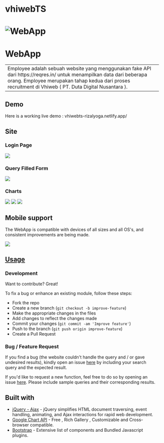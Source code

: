 # vhiwebTS

# ![WebApp](https://iharsh234.github.io/WebApp/images/demo/demo_landing.JPG)

# WebApp

<table>
<tr>
<td>
  Employee adalah sebuah website yang menggunakan fake API dari https://reqres.in/ untuk menampilkan data dari beberapa orang. Employee merupakan tahap kedua dari proses recruitment di
  Vhiweb ( PT. Duta Digital Nusantara ).
</td>
</tr>
</table>

## Demo

Here is a working live demo : vhiwebts-rizalyoga.netlify.app/

## Site

### Login Page

![](https://iharsh234.github.io/WebApp/images/demo/web_app_face.JPG)

### Query Filled Form

![](https://iharsh234.github.io/WebApp/images/demo/demo_query.JPG)

### Charts

![](https://iharsh234.github.io/WebApp/images/demo/demo_chart1.JPG)
![](https://iharsh234.github.io/WebApp/images/demo/demo_chart2.JPG)
![](https://iharsh234.github.io/WebApp/images/demo/demo_chart3.JPG)

## Mobile support

The WebApp is compatible with devices of all sizes and all OS's, and consistent improvements are being made.

![](https://iharsh234.github.io/WebApp/images/demo/mobile.png)

## [Usage](https://iharsh234.github.io/WebApp/)

### Development

Want to contribute? Great!

To fix a bug or enhance an existing module, follow these steps:

- Fork the repo
- Create a new branch (`git checkout -b improve-feature`)
- Make the appropriate changes in the files
- Add changes to reflect the changes made
- Commit your changes (`git commit -am 'Improve feature'`)
- Push to the branch (`git push origin improve-feature`)
- Create a Pull Request

### Bug / Feature Request

If you find a bug (the website couldn't handle the query and / or gave undesired results), kindly open an issue [here](https://github.com/iharsh234/WebApp/issues/new) by including your search query and the expected result.

If you'd like to request a new function, feel free to do so by opening an issue [here](https://github.com/iharsh234/WebApp/issues/new). Please include sample queries and their corresponding results.

## Built with

- [jQuery - Ajax](http://www.w3schools.com/jquery/jquery_ref_ajax.asp) - jQuery simplifies HTML document traversing, event handling, animating, and Ajax interactions for rapid web development.
- [Google Chart API](https://developers.google.com/chart/interactive/docs/quick_start) - Free , Rich Gallery , Customizable and Cross-browser compatible.
- [Bootstrap](http://getbootstrap.com/) - Extensive list of components and Bundled Javascript plugins.

